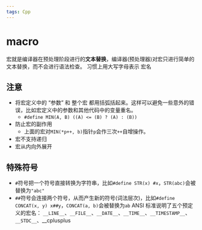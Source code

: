 ```yaml
---
tags: Cpp
---
```


# macro

宏就是编译器在预处理阶段进行的**文本替换**，编译器(预处理器)对宏只进行简单的文本替换，而不会进行语法检查。 习惯上用大写字母表示 宏名

## 注意

- 将宏定义中的 “参数” 和 整个宏 都用括弧括起来。这样可以避免一些意外的错误，比如宏定义中的参数和其他代码中的变量重名。
  - `#define MIN(A, B) ((A) <= (B) ? (A) : (B))`
- 防止宏的副作用
  - 上面的宏对`MIN(*p++, b)`指针`p`会作三次`++`自增操作。
- 宏不支持递归
- 宏从内向外展开

## 特殊符号

- `#`符号把一个符号直接转换为字符串，比如`#define STR(x) #x`，`STR(abc)`会被替换为`"abc"`
- `##`符号会连接两个符号，从而产生新的符号(词法层次)，比如`#define CONCAT(x, y) x##y`，`CONCAT(a, b)`会被替换为`ab`
  ANSI 标准说明了五个预定义的宏名： `__LINE__`、`__FILE__`、`__DATE__`、`__TIME__`、`__TIMESTAMP__`、`__STDC__`、\_\_cplusplus
